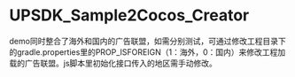 # UPSDK_Sample2Cocos_Creator
demo同时整合了海外和国内的广告联盟，如需分别测试，可通过修改工程目录下的gradle.properties里的PROP_ISFOREIGN（1：海外，0：国内）来修改工程加载的广告联盟。js脚本里初始化接口传入的地区需手动修改。
